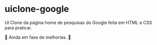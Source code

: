 # uiclone-google

UI Clone da página home de pesquisas do Google feita em HTML e CSS para praticar.

:construction: Ainda em fase de melhorias. :construction:

